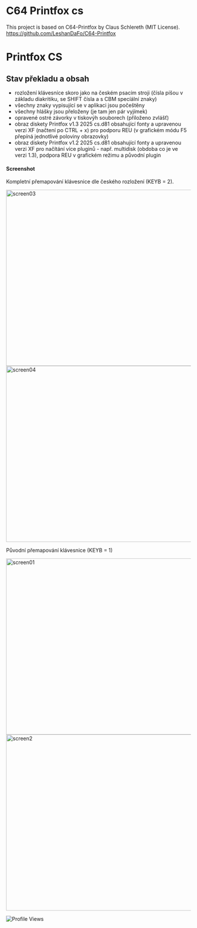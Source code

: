 # C64 Printfox cs
This project is based on C64-Printfox by Claus Schlereth (MIT License).
<br />https://github.com/LeshanDaFo/C64-Printfox

# Printfox CS

## Stav překladu a obsah
- rozložení klávesníce skoro jako na českém psacím stroji (čísla píšou v základu diakritiku, se SHIFT čísla a s CBM specíální znaky)
- všechny znaky vypisující se v aplikaci jsou počeštěny
- všechny hlášky jsou přeloženy (je tam jen pár vyjímek)
- opravené ostré závorky v tiskovýh souborech (přiloženo zvlášť)
- obraz diskety Printfox v1.3 2025 cs.d81 obsahující fonty a upravenou verzi XF (načtení po CTRL + x) pro podporu REU (v grafickém módu F5 přepíná jednotlivé poloviny obrazovky)
- obraz diskety Printfox v1.2 2025 cs.d81 obsahující fonty a upravenou verzi XF pro načítání více pluginů - např. multidisk (obdoba co je ve verzi 1.3), podpora REU v grafickém režimu a původní plugin

#### Screenshot
Kompletní přemapování klávesnice dle českého rozložení (KEYB = 2).

<img width="640" height="480" alt="screen03" src="https://github.com/user-attachments/assets/373f1cbf-d11e-48f7-b37d-013b7c7b24f4" />

<img width="640" height="480" alt="screen04" src="https://github.com/user-attachments/assets/10458799-9983-4126-bdc8-700263fabc38" />


Původní přemapování klávesnice (KEYB = 1)

<img width="640" height="480" alt="screen01" src="https://github.com/user-attachments/assets/8da4f173-f14b-4458-936c-93abaf0aa9bd" />

<img width="640" height="480" alt="screen2" src="https://github.com/user-attachments/assets/24ce9d67-a94d-4f9e-8b0e-07f3ce5c0d2a" />


![Profile Views](https://github-vistors-counter.onrender.com/github?username=xinteksik)
